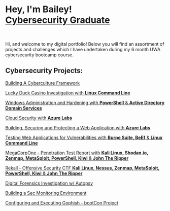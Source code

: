 <h1>Hey, I'm Bailey! <br/><a href="https://www.linkedin.com/in/bailey-curtis-686802165/">Cybersecurity Graduate</a></h1>

<br>
<p> Hi, and welcome to my digital portfolio! Below you will find an assortment of projects and challenges which I have undertaken during my 6 month UWA cybersecurity bootcamp course. </p>

<h2>Cybersecurity Projects:</h2>

<p><a href="https://github.com/bailey-curtis/Building-A-Cyberculture-Framework/tree/main">Building A Cyberculture Framework</a></p>
<p><a href="https://github.com/bailey-curtis/Lucky-Duck-Casino-Investigation/tree/main">Lucky Duck Casino Investigation with <b>Linux Command Line</b> </p>
<p><a href="https://github.com/bailey-curtis/Windows-Administration-And-Hardening/tree/main">Windows Administration and Hardening with <b>PowerShell</b> & <b>Active Directory Domain Services</b> </p>
<p><a href="https://github.com/bailey-curtis/Cloud-Security/tree/main">Cloud Security with <b>Azure Labs</b> </p>
<p><a href="https://github.com/bailey-curtis/Building-Securing-Protecting-Web-Application/tree/main">Building, Securing and Protecting a Web Application  with <b>Azure Labs</b></p>
<p><a href="https://github.com/bailey-curtis/Testing-Web-Applications-For-Vulnerabilities/tree/main"> Testing Web Applications for Vulnerabilities with <b>Burpe Suite, BeEf</b> & <b>Linux Command Line</b> </p>
<p><a href="https://github.com/bailey-curtis/Penetration-Test-Report/tree/main"> MegaCorpOne - Penetration Test Report with <b>Kali Linux, Shodan.io, Zenmap, MetaSploit, PowerShell, Kiwi</b> & <b>John The Ripper</b></p>
<p><a href="https://github.com/bailey-curtis/Rekall-Offensive-Security-CTF/tree/main"> Rekall - Offensive Security CTF <b>Kali Linux, Nessus, Zenmap, MetaSploit, PowerShell, Kiwi</b> & <b>John The Ripper</b></p>
<p> Digital Forensics Investigation w/ Autopsy </p>
<p> Building a Sec Monitoring Environment </p>
<p> Configuring and Executing Gophish - bootCon Project </h2>

<!--

Here are some ideas to get you started:

- 🔭 I’m currently working on ...
- 🌱 I’m currently learning ...
- 👯 I’m looking to collaborate on ...
- 🤔 I’m looking for help with ...
- 💬 Ask me about ...
- 📫 How to reach me: ...
- 😄 Pronouns: ...
- ⚡ Fun fact: ...
-->
